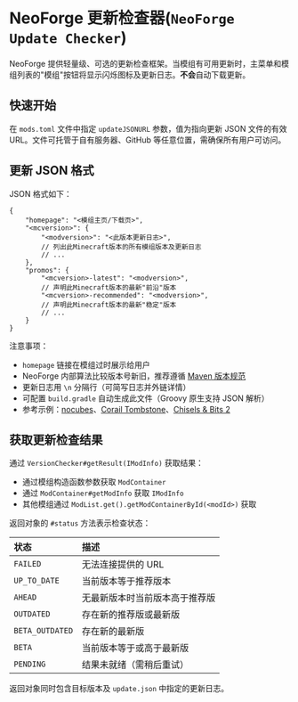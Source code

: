 ﻿# **NeoForge 更新检查器**(`NeoForge Update Checker`)

NeoForge 提供轻量级、可选的更新检查框架。当模组有可用更新时，主菜单和模组列表的"模组"按钮将显示闪烁图标及更新日志。**不会**自动下载更新。

## 快速开始

在 `mods.toml` 文件中指定 `updateJSONURL` 参数，值为指向更新 JSON 文件的有效 URL。文件可托管于自有服务器、GitHub 等任意位置，需确保所有用户可访问。

## 更新 JSON 格式

JSON 格式如下：

```json5
{
    "homepage": "<模组主页/下载页>",
    "<mcversion>": {
        "<modversion>": "<此版本更新日志>", 
        // 列出此Minecraft版本的所有模组版本及更新日志
        // ...
    },
    "promos": {
        "<mcversion>-latest": "<modversion>",
        // 声明此Minecraft版本的最新"前沿"版本
        "<mcversion>-recommended": "<modversion>",
        // 声明此Minecraft版本的最新"稳定"版本
        // ...
    }
}
```

注意事项：
- `homepage` 链接在模组过时展示给用户
- NeoForge 内部算法比较版本号新旧，推荐遵循 [Maven 版本规范][mvnver]
- 更新日志用 `\n` 分隔行（可简写日志并外链详情）
- 可配置 `build.gradle` 自动生成此文件（Groovy 原生支持 JSON 解析）
- 参考示例：[nocubes]、[Corail Tombstone][corail]、[Chisels & Bits 2][chisel]

## 获取更新检查结果

通过 `VersionChecker#getResult(IModInfo)` 获取结果：
- 通过模组构造函数参数获取 `ModContainer`
- 通过 `ModContainer#getModInfo` 获取 `IModInfo`
- 其他模组通过 `ModList.get().getModContainerById(<modId>)` 获取

返回对象的 `#status` 方法表示检查状态：

| 状态              | 描述                          |
|:----------------- |:-----------------------------|
| `FAILED`         | 无法连接提供的 URL            |
| `UP_TO_DATE`     | 当前版本等于推荐版本          |
| `AHEAD`          | 无最新版本时当前版本高于推荐版 |
| `OUTDATED`       | 存在新的推荐版或最新版        |
| `BETA_OUTDATED`  | 存在新的最新版                |
| `BETA`           | 当前版本等于或高于最新版      |
| `PENDING`        | 结果未就绪（需稍后重试）      |

返回对象同时包含目标版本及 `update.json` 中指定的更新日志。

[mvnver]: ../gettingstarted/versioning.md
[nocubes]: https://cadiboo.github.io/projects/nocubes/update.json
[corail]: https://github.com/Corail31/tombstone_lite/blob/master/update.json
[chisel]: https://github.com/Aeltumn/Chisels-and-Bits-2/blob/master/update.json